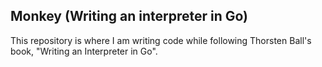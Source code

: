 ## Monkey (Writing an interpreter in Go)

This repository is where I am writing code while following Thorsten Ball's book, "Writing an Interpreter in Go".

